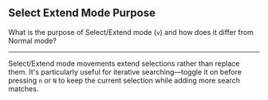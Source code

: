 ## Select Extend Mode Purpose

What is the purpose of Select/Extend mode (`v`) and how does it differ from Normal mode?

---

Select/Extend mode movements extend selections rather than replace them. It's particularly useful for iterative searching—toggle it on before pressing `n` or `N` to keep the current selection while adding more search matches.

